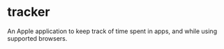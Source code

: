 # tracker
An Apple application to keep track of time spent in apps, and while using supported browsers.
